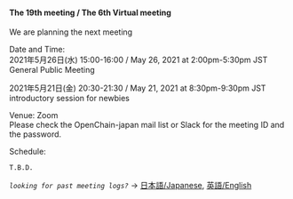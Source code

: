 #### The 19th meeting / The 6th Virtual meeting

We are planning the next meeting

Date and Time:  
2021年5月26日(水) 15:00-16:00 /  May 26, 2021 at 2:00pm-5:30pm JST
  General Public Meeting

2021年5月21日(金) 20:30-21:30 /  May 21, 2021 at 8:30pm-9:30pm JST
  introductory session for newbies

Venue: Zoom  
  Please check the OpenChain-japan mail list or Slack for the meeting ID and the password.  

Schedule:  
```
T.B.D.
```  

*`looking for past meeting logs?`* → [日本語/Japanese](https://openchain-project.github.io/OpenChain-JWG/meeting-minutes.html), [英語/English](https://openchain-project.github.io/OpenChain-JWG/meeting-minutes_en.html)  
